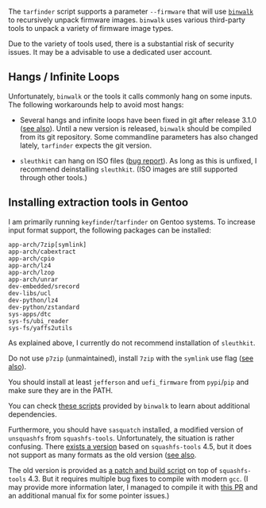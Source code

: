 The `tarfinder` script supports a parameter `--firmware` that will use [`binwalk`
](https://github.com/ReFirmLabs/binwalk) to recursively unpack firmware images.
`binwalk` uses various third-party tools to unpack a variety of firmware image types.

Due to the variety of tools used, there is a substantial risk of security issues. It may
be a advisable to use a dedicated user account.

Hangs / Infinite Loops
----------------------

Unfortunately, `binwalk` or the tools it calls commonly hang on some inputs. The
following workarounds help to avoid most hangs:

* Several hangs and infinite loops have been fixed in git after release 3.1.0 ([see
  also](https://github.com/ReFirmLabs/binwalk/issues/876)). Until a new version is
  released, `binwalk` should be compiled from its git repository. Some commandline
  parameters has also changed lately, `tarfinder` expects the git version.

* `sleuthkit` can hang on ISO files ([bug report](
  https://github.com/sleuthkit/sleuthkit/issues/3312)). As long as this is unfixed, I
  recommend deinstalling `sleuthkit`. (ISO images are still supported through other
  tools.)

Installing extraction tools in Gentoo
-------------------------------------

I am primarily running `keyfinder`/`tarfinder` on Gentoo systems. To increase input
format support, the following packages can be installed:

```
app-arch/7zip[symlink]
app-arch/cabextract
app-arch/cpio
app-arch/lz4
app-arch/lzop
app-arch/unrar
dev-embedded/srecord
dev-libs/ucl
dev-python/lz4
dev-python/zstandard
sys-apps/dtc
sys-fs/ubi_reader
sys-fs/yaffs2utils
```

As explained above, I currently do not recommend installation of `sleuthkit`.

Do not use `p7zip` (unmaintained), install `7zip` with the `symlink` use flag ([see
also](https://bugs.gentoo.org/942397)).

You should install at least `jefferson` and `uefi_firmware` from `pypi`/`pip` and make
sure they are in the PATH.

You can check [these scripts](
https://github.com/ReFirmLabs/binwalk/tree/master/dependencies) provided by `binwalk` to
learn about additional dependencies.

Furthermore, you should have `sasquatch` installed, a modified version of `unsquashfs`
from `squashfs-tools`. Unfortunately, the situation is rather confusing. There [exists a
version](https://github.com/onekey-sec/sasquatch) based on `squashfs-tools` 4.5, but it
does not support as many formats as the old version ([see also](
https://github.com/onekey-sec/sasquatch/issues/19).

The old version is provided as [a patch and build script](
https://github.com/devttys0/sasquatch) on top of `squashfs-tools` 4.3. But it requires
multiple bug fixes to compile with modern `gcc`. (I may provide more information later,
I managed to compile it with [this PR](https://github.com/devttys0/sasquatch/pull/47)
and an additional manual fix for some pointer issues.)
